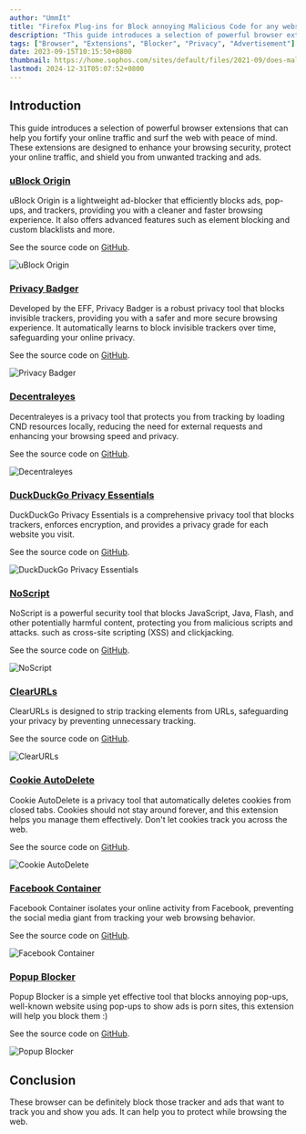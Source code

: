 ```yaml
---
author: "UmmIt"
title: "Firefox Plug-ins for Block annoying Malicious Code for any website :)"
description: "This guide introduces a selection of powerful browser extensions that can help you fortify your online traffic and surf the web with peace of mind."
tags: ["Browser", "Extensions", "Blocker", "Privacy", "Advertisement"]
date: 2023-09-15T10:15:50+0800
thumbnail: https://home.sophos.com/sites/default/files/2021-09/does-malware-exist.jpeg
lastmod: 2024-12-31T05:07:52+0800
---
```


## Introduction

This guide introduces a selection of powerful browser extensions that can help you fortify your online traffic and surf the web with peace of mind. These extensions are designed to enhance your browsing security, protect your online traffic, and shield you from unwanted tracking and ads.

### [uBlock Origin](https://addons.mozilla.org/en-US/firefox/addon/ublock-origin/)

uBlock Origin is a lightweight ad-blocker that efficiently blocks ads, pop-ups, and trackers, providing you with a cleaner and faster browsing experience. It also offers advanced features such as element blocking and custom blacklists and more.

See the source code on [GitHub](https://github.com/gorhill/uBlock).

![uBlock Origin](https://addons.mozilla.org/user-media/previews/thumbs/238/238548.jpg?modified=1622132423)

### [Privacy Badger](https://addons.mozilla.org/en-US/firefox/addon/privacy-badger17/)

Developed by the EFF, Privacy Badger is a robust privacy tool that blocks invisible trackers, providing you with a safer and more secure browsing experience. It automatically learns to block invisible trackers over time, safeguarding your online privacy.

See the source code on [GitHub](https://github.com/EFForg/privacybadger).

![Privacy Badger](https://addons.mozilla.org/user-media/previews/full/171/171793.png?modified=1622132342)

### [Decentraleyes](https://addons.mozilla.org/en-US/firefox/addon/decentraleyes/)

Decentraleyes is a privacy tool that protects you from tracking by loading CND resources locally, reducing the need for external requests and enhancing your browsing speed and privacy.

See the source code on [GitHub](https://git.synz.io/Synzvato/decentraleyes).

![Decentraleyes](https://addons.mozilla.org/user-media/previews/thumbs/137/137406.jpg?modified=1622132453)

### [DuckDuckGo Privacy Essentials](https://addons.mozilla.org/en-US/firefox/addon/duckduckgo-for-firefox/)

DuckDuckGo Privacy Essentials is a comprehensive privacy tool that blocks trackers, enforces encryption, and provides a privacy grade for each website you visit.

See the source code on [GitHub](https://github.com/duckduckgo/duckduckgo-privacy-extension).

![DuckDuckGo Privacy Essentials](https://addons.mozilla.org/user-media/previews/full/307/307998.png?modified=1730489460)

### [NoScript](https://addons.mozilla.org/en-US/firefox/addon/noscript/)

NoScript is a powerful security tool that blocks JavaScript, Java, Flash, and other potentially harmful content, protecting you from malicious scripts and attacks. such as cross-site scripting (XSS) and clickjacking.

See the source code on [GitHub](https://github.com/hackademix/noscript).

![NoScript](https://addons.mozilla.org/user-media/previews/full/267/267408.png?modified=1668722455)

### [ClearURLs](https://addons.mozilla.org/en-US/firefox/addon/clearurls/)

ClearURLs is designed to strip tracking elements from URLs, safeguarding your privacy by preventing unnecessary tracking.

See the source code on [GitHub](https://github.com/ClearURLs/Addon).

![ClearURLs](https://addons.mozilla.org/user-media/previews/thumbs/231/231733.jpg?modified=1640781132)

### [Cookie AutoDelete](https://addons.mozilla.org/en-US/firefox/addon/cookie-autodelete/)

Cookie AutoDelete is a privacy tool that automatically deletes cookies from closed tabs. Cookies should not stay around forever, and this extension helps you manage them effectively. Don't let cookies track you across the web.

See the source code on [GitHub](https://github.com/Cookie-AutoDelete/Cookie-AutoDelete).

![Cookie AutoDelete](https://addons.mozilla.org/user-media/previews/full/189/189656.png?modified=1622132671)

### [Facebook Container](https://addons.mozilla.org/en-US/firefox/addon/facebook-container/)

Facebook Container isolates your online activity from Facebook, preventing the social media giant from tracking your web browsing behavior.

See the source code on [GitHub](https://github.com/mozilla/contain-facebook).

![Facebook Container](https://addons.mozilla.org/user-media/previews/full/235/235581.png?modified=1622133081)

### [Popup Blocker](https://addons.mozilla.org/en-US/firefox/addon/popup-blocker/)

Popup Blocker is a simple yet effective tool that blocks annoying pop-ups, well-known website using pop-ups to show ads is porn sites, this extension will help you block them :)

See the source code on [GitHub](https://github.com/schomery/popup-blocker).

![Popup Blocker](https://addons.mozilla.org/user-media/previews/thumbs/179/179585.jpg?modified=1622132611)

## Conclusion

These browser can be definitely block those tracker and ads that want to track you and show you ads. It can help you to protect while browsing the web.
